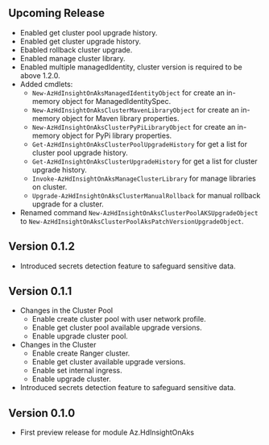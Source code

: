 <!--
    Please leave this section at the top of the change log.

    Changes for the upcoming release should go under the section titled "Upcoming Release", and should adhere to the following format:

    ## Upcoming Release
    * Overview of change #1
        - Additional information about change #1
    * Overview of change #2
        - Additional information about change #2
        - Additional information about change #2
    * Overview of change #3
    * Overview of change #4
        - Additional information about change #4

    ## YYYY.MM.DD - Version X.Y.Z (Previous Release)
    * Overview of change #1
        - Additional information about change #1
-->
## Upcoming Release
* Enabled get cluster pool upgrade history.
* Enabled get cluster upgrade history.
* Ebabled rollback cluster upgrade.
* Enabled manage cluster library.
* Enabled multiple managedIdentity, cluster version is required to be above 1.2.0.
* Added cmdlets:
    - `New-AzHdInsightOnAksManagedIdentityObject` for create an in-memory object for ManagedIdentitySpec.
    - `New-AzHdInsightOnAksClusterMavenLibraryObject` for create an in-memory object for Maven library properties.
    - `New-AzHdInsightOnAksClusterPyPiLibraryObject` for create an in-memory object for PyPi library properties.
    - `Get-AzHdInsightOnAksClusterPoolUpgradeHistory` for get a list for cluster pool upgrade history.
    - `Get-AzHdInsightOnAksClusterUpgradeHistory` for get a list for cluster upgrade history.
    - `Invoke-AzHdInsightOnAksManageClusterLibrary` for manage libraries on cluster.
    - `Upgrade-AzHdInsightOnAksClusterManualRollback` for manual rollback upgrade for a cluster.
* Renamed command `New-AzHdInsightOnAksClusterPoolAKSUpgradeObject` to `New-AzHdInsightOnAksClusterPoolAksPatchVersionUpgradeObject`.

## Version 0.1.2
* Introduced secrets detection feature to safeguard sensitive data.

## Version 0.1.1
* Changes in the Cluster Pool
  - Enable create cluster pool with user network profile.
  - Enable get cluster pool available upgrade versions.
  - Enable upgrade cluster pool.
* Changes in the Cluster
  - Enable create Ranger cluster.
  - Enable get cluster available upgrade versions.
  - Enable set internal ingress.
  - Enable upgrade cluster.
* Introduced secrets detection feature to safeguard sensitive data.

## Version 0.1.0
* First preview release for module Az.HdInsightOnAks

